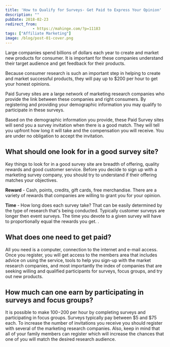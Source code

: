 ```yaml
---
title: 'How to Qualify for Surveys- Get Paid to Express Your Opinion'
description: ""
pubDate: 2018-02-23
redirect_from:
            - https://mahinge.com/?p=11183
tags: ["Affiliate Marketing"]
image: /blog/post-01-cover.png
---
```

Large companies spend billions of dollars each year to create and market new products for consumer. It is important for these companies understand their target audience and get feedback for their products.

Because consumer research is such an important step in helping to create and market successful products, they will pay up to \$200 per hour to get your honest opinions.

Paid Survey sites are a large network of marketing research companies who provide the link between these companies and right consumers. By registering and providing your demographic information you may qualify to participate in these surveys.

Based on the demographic information you provide, these Paid Survey sites will send you a survey invitation when there is a good match. They will tell you upfront how long it will take and the compensation you will receive. You are under no obligation to accept the invitation.

## What should one look for in a good survey site?

Key things to look for in a good survey site are breadth of offering, quality rewards and good customer service. Before you decide to sign up with a marketing survey company, you should try to understand if their offering matches your objectives.

**Reward** - Cash, points, credits, gift cards, free merchandise. There are a variety of rewards that companies are willing to grant you for your opinion.

**Time** - How long does each survey take? That can be easily determined by the type of research that's being conducted. Typically customer surveys are longer then event surveys. The time you devote to a given survey will have to proportionally equal the rewards you get. .

## What does one need to get paid?

All you need is a computer, connection to the internet and e-mail access. Once you register, you will get access to the members area that includes advice on using the service, tools to help you sign-up with the market research companies, and most importantly the index of companies that are seeking willing and qualified participants for surveys, focus groups, and try out new products.

## How much can one earn by participating in surveys and focus groups?

It is possible to make $100-$200 per hour by completing surveys and participating in focus groups. Surveys typically pay between $5 and $75 each. To increase the number of invitations you receive you should register with several of the marketing research companies. Also, keep in mind that all of your family members can register which will increase the chances that one of you will match the desired research audience.
